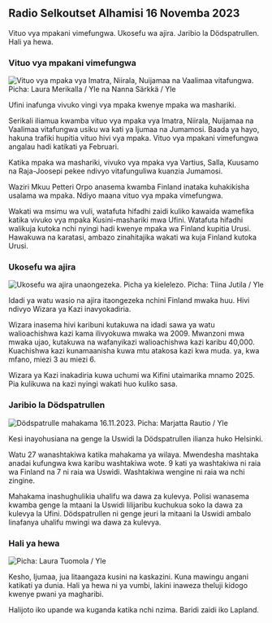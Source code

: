 ## Radio Selkoutset Alhamisi 16 Novemba 2023

Vituo vya mpakani vimefungwa. Ukosefu wa ajira. Jaribio la Dödspatrullen. Hali ya hewa.

### Vituo vya mpakani vimefungwa

![Vituo vya mpaka vya Imatra, Niirala, Nuijamaa na Vaalimaa vitafungwa. Picha: Laura Merikalla / Yle na Nanna Särkkä / Yle](https://images.cdn.yle.fi/image/upload/c_crop,h_1215,w_2161,x_0,y_943/ar_1.777777777777777,c_fill_20,whg_2,whg,/dpr_1.0/q_auto:eco/f_auto/fl_lossy/v1700138081/39-1201615655605bd910f3)

Ufini inafunga vivuko vingi vya mpaka kwenye mpaka wa mashariki.

Serikali iliamua kwamba vituo vya mpaka vya Imatra, Niirala, Nuijamaa na Vaalimaa vitafungwa usiku wa kati ya Ijumaa na Jumamosi. Baada ya hayo, hakuna trafiki hupitia vituo hivi vya mpaka. Vituo vya mpakani vimefungwa angalau hadi katikati ya Februari.

Katika mpaka wa mashariki, vivuko vya mpaka vya Vartius, Salla, Kuusamo na Raja-Joosepi pekee ndivyo vitafunguliwa kuanzia Jumamosi.

Waziri Mkuu Petteri Orpo anasema kwamba Finland inataka kuhakikisha usalama wa mpaka. Ndiyo maana vituo vya mpaka vimefungwa.

Wakati wa msimu wa vuli, watafuta hifadhi zaidi kuliko kawaida wamefika katika vivuko vya mpaka Kusini-mashariki mwa Ufini. Watafuta hifadhi walikuja kutoka nchi nyingi hadi kwenye mpaka wa Finland kupitia Urusi. Hawakuwa na karatasi, ambazo zinahitajika wakati wa kuja Finland kutoka Urusi.

### Ukosefu wa ajira

![Ukosefu wa ajira unaongezeka. Picha ya kielelezo. Picha: Tiina Jutila / Yle](https://images.cdn.yle.fi/image/upload/c_crop,h_3007,w_5346,x_0,y_409/ar_1.7777777777777777,c_fill,g_faces,h_p_670,/q_auto:eco/f_auto/fl_lossy/v1636455286/39-7675556012f34491801)

Idadi ya watu wasio na ajira itaongezeka nchini Finland mwaka huu. Hivi ndivyo Wizara ya Kazi inavyokadiria.

Wizara inasema hivi karibuni kutakuwa na idadi sawa ya watu walioachishwa kazi kama ilivyokuwa mwaka wa 2009. Mwanzoni mwa mwaka ujao, kutakuwa na wafanyikazi walioachishwa kazi karibu 40,000. Kuachishwa kazi kunamaanisha kuwa mtu atakosa kazi kwa muda. ya, kwa mfano, miezi 3 au miezi 6.

Wizara ya Kazi inakadiria kuwa uchumi wa Kifini utaimarika mnamo 2025. Pia kulikuwa na kazi nyingi wakati huo kuliko sasa.

### Jaribio la Dödspatrullen

![Dödspatrulle mahakama 16.11.2023. Picha: Marjatta Rautio / Yle](https://images.cdn.yle.fi/image/upload/c_crop,h_2295,w_4080,x_0,y_278/ar_1.777777777777777,c_fill,g_faces,w_1_70.q_auto:eco/f_auto/fl_lossy/v1700137634/39-12015276555f550196e3)

Kesi inayohusiana na genge la Uswidi la Dödspatrullen ilianza huko Helsinki.

Watu 27 wanashtakiwa katika mahakama ya wilaya. Mwendesha mashtaka anadai kufungwa kwa karibu washtakiwa wote. 9 kati ya washtakiwa ni raia wa Finland na 7 ni raia wa Uswidi. Washtakiwa wengine ni raia wa nchi zingine.

Mahakama inashughulikia uhalifu wa dawa za kulevya. Polisi wanasema kwamba genge la mtaani la Uswidi lilijaribu kuchukua soko la dawa za kulevya la Ufini. Dödspatrullen ni genge jeuri la mitaani la Uswidi ambalo linafanya uhalifu mwingi wa dawa za kulevya.

### Hali ya hewa

![ Picha: Laura Tuomola / Yle](https://images.cdn.yle.fi/image/upload/c_crop,h_1080,w_1919,x_0,y_0/ar_1.7777777777777777,c_fill,g_faces/0,wd_1.0/q_auto:eco/f_auto/fl_lossy/v1700136474/39-1201617655606029adf4)

Kesho, Ijumaa, jua litaangaza kusini na kaskazini. Kuna mawingu angani katikati ya dunia. Hali ya hewa ni ya vumbi, lakini inaweza theluji kidogo kwenye pwani ya magharibi.

Halijoto iko upande wa kuganda katika nchi nzima. Baridi zaidi iko Lapland.